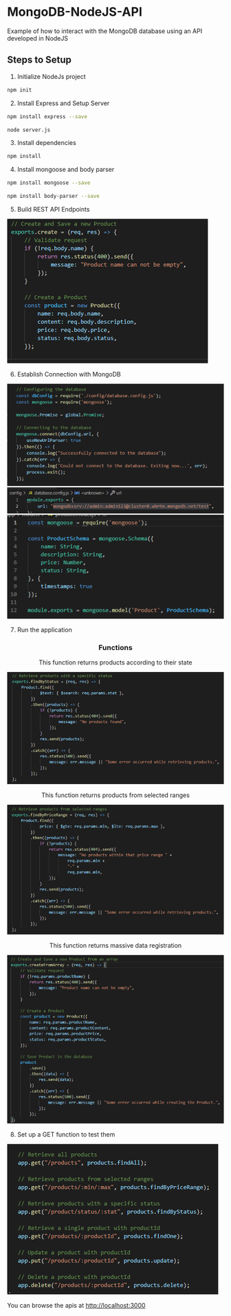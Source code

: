 # MongoDB-NodeJS-API

Example of how to interact with the MongoDB database using an API developed in NodeJS

## Steps to Setup

1. Initialize NodeJs project
 
```bash
npm init
```

2. Install Express and Setup Server

```bash
npm install express --save
```
```bash
node server.js
```

3. Install dependencies

```bash
npm install
```

4. Install mongoose and body parser

```bash
npm install mongoose --save
```

```bash
npm install body-parser --save
```

5. Build REST API Endpoints

  <img src="https://github.com/elicubillo/MongoDB-NodeJS-API/blob/main/endpoints.PNG" />

 6. Establish Connection with MongoDB

 <img src="https://github.com/elicubillo/MongoDB-NodeJS-API/blob/main/connecting.PNG"/>
 <img src="https://github.com/elicubillo/MongoDB-NodeJS-API/blob/main/mongo.PNG" />
 <div> </div>
 <img src="https://github.com/elicubillo/MongoDB-NodeJS-API/blob/main/mongo2.PNG" />
  
7. Run the application
<div align="center">
   <h3>Functions</h3>
   <p>This function returns products according to their state<p>
       <img src="https://github.com/elicubillo/MongoDB-NodeJS-API/blob/main/funtion1.PNG" />
   <p>This function returns products from selected ranges<p>
       <img src="https://github.com/elicubillo/MongoDB-NodeJS-API/blob/main/funtion2.PNG" />
    <p>This function returns massive data registration<p>
       <img src="https://github.com/elicubillo/MongoDB-NodeJS-API/blob/main/funtion3.PNG" />
  
</div>

8. Set up a GET function to test them

<img src="https://github.com/elicubillo/MongoDB-NodeJS-API/blob/main/get.PNG" />

You can browse the apis at <http://localhost:3000>
